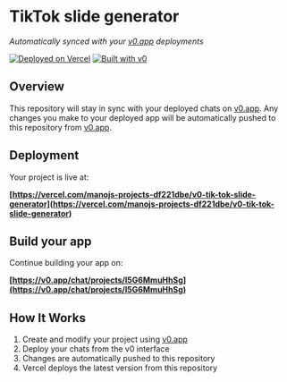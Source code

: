 # TikTok slide generator

*Automatically synced with your [v0.app](https://v0.app) deployments*

[![Deployed on Vercel](https://img.shields.io/badge/Deployed%20on-Vercel-black?style=for-the-badge&logo=vercel)](https://vercel.com/manojs-projects-df221dbe/v0-tik-tok-slide-generator)
[![Built with v0](https://img.shields.io/badge/Built%20with-v0.app-black?style=for-the-badge)](https://v0.app/chat/projects/l5G6MmuHhSg)

## Overview

This repository will stay in sync with your deployed chats on [v0.app](https://v0.app).
Any changes you make to your deployed app will be automatically pushed to this repository from [v0.app](https://v0.app).

## Deployment

Your project is live at:

**[https://vercel.com/manojs-projects-df221dbe/v0-tik-tok-slide-generator](https://vercel.com/manojs-projects-df221dbe/v0-tik-tok-slide-generator)**

## Build your app

Continue building your app on:

**[https://v0.app/chat/projects/l5G6MmuHhSg](https://v0.app/chat/projects/l5G6MmuHhSg)**

## How It Works

1. Create and modify your project using [v0.app](https://v0.app)
2. Deploy your chats from the v0 interface
3. Changes are automatically pushed to this repository
4. Vercel deploys the latest version from this repository

